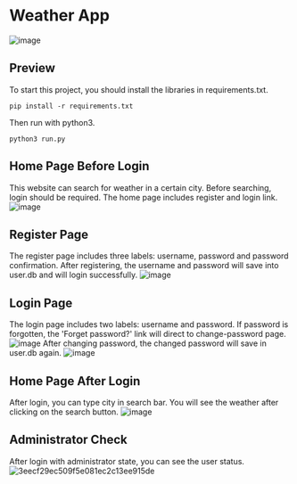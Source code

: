 # Weather App
![image](https://github.com/user-attachments/assets/3b770b5c-13f3-4c54-8690-33d86c536aa6)
## Preview
To start this project, you should install the libraries in requirements.txt.
```console
pip install -r requirements.txt
```
Then run with python3.
```console
python3 run.py
```
## Home Page Before Login
This website can search for weather in a certain city. Before searching, login should be required. The home page includes register and login link.
![image](https://github.com/user-attachments/assets/dc46e805-2522-4995-9fd1-4624dc1d38ad)
## Register Page
The register page includes three labels: username, password and password confirmation. After registering, the username and password will save into user.db and will login successfully.
![image](https://github.com/user-attachments/assets/b7ab5bdf-2d7a-4d9a-bbeb-91f8277122af)
## Login Page
The login page includes two labels: username and password. If password is forgotten, the 'Forget password?' link will direct to change-password page.
![image](https://github.com/user-attachments/assets/ba6bd7a9-004e-4792-b59b-efc8f54d8845)
After changing password, the changed password will save in user.db again.
![image](https://github.com/user-attachments/assets/0ed89344-63f6-431d-8d00-f8b5790926cd)
## Home Page After Login
After login, you can type city in search bar. You will see the weather after clicking on the search button.
![image](https://github.com/user-attachments/assets/17f93091-c7f7-48d4-94c7-a84186cafb17)
## Administrator Check
After login with administrator state, you can see the user status.
![3eecf29ec509f5e081ec2c13ee915de](https://github.com/user-attachments/assets/96d4148d-186f-4911-8590-d5764224d7f2)


